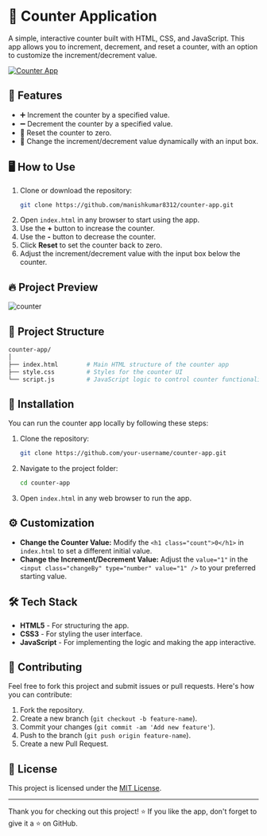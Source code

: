 # 🧮 **Counter Application**

A simple, interactive counter built with HTML, CSS, and JavaScript. This app allows you to increment, decrement, and reset a counter, with an option to customize the increment/decrement value.

[![Counter App](https://img.shields.io/badge/Counter-App-blue.svg)](https://counter-gamma-blush.vercel.app/)

## 🚀 **Features**

- ➕ Increment the counter by a specified value.
- ➖ Decrement the counter by a specified value.
- 🔄 Reset the counter to zero.
- 🔧 Change the increment/decrement value dynamically with an input box.

## 🖥️ **How to Use**

1. Clone or download the repository:
    ```bash
    git clone https://github.com/manishkumar8312/counter-app.git
    ```
2. Open `index.html` in any browser to start using the app.
3. Use the **+** button to increase the counter.
4. Use the **-** button to decrease the counter.
5. Click **Reset** to set the counter back to zero.
6. Adjust the increment/decrement value with the input box below the counter.

## 🔥 **Project Preview**
![counter](https://github.com/user-attachments/assets/d181935e-7f9d-413b-a6b2-f03819f76cd1)


## 📁 **Project Structure**

```bash
counter-app/
│
├── index.html        # Main HTML structure of the counter app
├── style.css         # Styles for the counter UI
└── script.js         # JavaScript logic to control counter functionality
```

## 📜 **Installation**

You can run the counter app locally by following these steps:

1. Clone the repository:
    ```bash
    git clone https://github.com/your-username/counter-app.git
    ```
2. Navigate to the project folder:
    ```bash
    cd counter-app
    ```
3. Open `index.html` in any web browser to run the app.

## ⚙️ **Customization**

- **Change the Counter Value:** Modify the `<h1 class="count">0</h1>` in `index.html` to set a different initial value.
- **Change the Increment/Decrement Value:** Adjust the `value="1"` in the `<input class="changeBy" type="number" value="1" />` to your preferred starting value.

## 🛠️ **Tech Stack**

- **HTML5** - For structuring the app.
- **CSS3** - For styling the user interface.
- **JavaScript** - For implementing the logic and making the app interactive.

## 🤝 **Contributing**

Feel free to fork this project and submit issues or pull requests. Here's how you can contribute:

1. Fork the repository.
2. Create a new branch (`git checkout -b feature-name`).
3. Commit your changes (`git commit -am 'Add new feature'`).
4. Push to the branch (`git push origin feature-name`).
5. Create a new Pull Request.

## 📜 **License**

This project is licensed under the [MIT License](LICENSE).

---

Thank you for checking out this project! ⭐ If you like the app, don't forget to give it a ⭐️ on GitHub.
